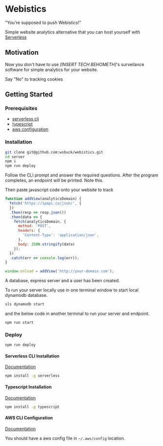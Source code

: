 # Webistics
"You're supposed to push Webistics!"

Simple website analytics alternative that you can host
yourself with [Serverless](https://serverless.com/)

## Motivation
Now you don't have to use *[INSERT TECH BEHOMETH]*'s surveilance
software for simple analytics for your website.

Say "No" to tracking cookies

## Getting Started

### Prerequisites
* [serverless cli](#serverless-cli-installation)
* [typescript](#typescript-installation)
* [aws configuration](#aws-cli-configuration)

### Installation
```bash
git clone git@github.com:wsbuck/webistics.git
cd server
npm i
npm run deploy
```
Follow the CLI prompt and answer the required questions.
After the program completes, an endpoint will be printed. Note this.

Then paste javascript code onto your website to track
```javascript
function addView(analyticsDomain) {
  fetch('https://ipapi.co/json/', {
  })
  .then(resp => resp.json())
  .then(data => {
    fetch(analyticsDomain, {
      method: 'POST',
      headers: {
        'Content-Type': 'application/json',
      },
      body: JSON.stringify(data)
    });
  })
  .catch(err => console.log(err));
}

window.onload = addView('http://your-domain.com');
```

A database, express server and a user has been created.

To run your server locally use in one terminal window to start local
dynamodb database.
```bash
sls dynamodb start
```

and the below code in another terminal to run your server and endpoint.
```
npm run start
```

### Deploy
```bash
npm run deploy
```



#### Serverless CLI Installation
[Documentation](https://serverless.com/framework/docs/)
```bash
npm install -g serverless
```

#### Typescript Installation
[Documentation](https://www.typescriptlang.org/docs/home.html)
```bash
npm install -g typescript
```

#### AWS CLI Configuration
[Documentation](https://docs.aws.amazon.com/cli/latest/userguide/cli-chap-configure.html)

You should have a aws config file in `~/.aws/config` location.
